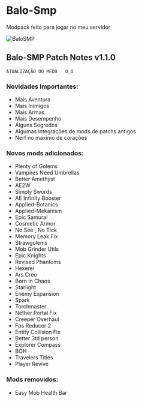 # Balo-Smp
  Modpack feito para jogar no meu servidor

![BaloSMP](https://github.com/Balofoide/Balo-Smp/assets/52862498/aae370f5-7daa-4ac0-8d84-7cdec62eb7b7)

## Balo-SMP Patch Notes v1.1.0

 `ATUALIZAÇÃO DO MEDO   O_O` 

### Novidades Importantes:
* Mais Aventura
* Mais Inimigos
* Mais Armas
* Mais Desempenho
* Alguns Segredos 
* Algumas integrações de mods de patchs antigos
* Nerf no maximo de corações

### Novos mods adicionados:
* Plenty of Golems 
* Vampires Need Umbrellas
* Better Amethyst
* AE2W
* Simply Swords
* AE Infinity Booster
* Applied-Botanics
* Applied-Mekanism
* Epic Samurai
* Cosmetic Armor
* No See , No Tick
* Memory Leak Fix
* Strawgolems
* Mob Grinder Utils
* Epic Knights
* Revised Phantoms
* Hexerei
* Ars Creo
* Born in Chaos
* Starlight
* Enemy Expansion
* Spark
* Torchmaster
* Nether Portal Fix
* Creeper Overhaul
* Fps Reducer 2
* Entity Collision Fix
* Better 3td person
* Explorer Compass
* BOH 
* Travelers Titles
* Player Revive
    

### Mods removidos:

* Easy Mob Health Bar







